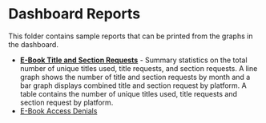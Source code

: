 # Dashboard Reports

This folder contains sample reports that can be printed from the graphs in the dashboard.


* [**E-Book Title and Section Requests**](title_section_requests.pdf) - Summary statistics on the total number of unique titles used, title requests, and section requests. A line graph shows the number of title and section requests by month and a bar graph displays combined title and section request by platform. A table contains the number of unique titles used, title requests and section request by platform. 
* [E-Book Access Denials](E-Book_Access_Denials.pdf)
